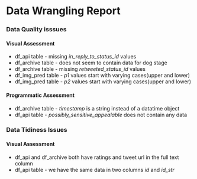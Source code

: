 # Data Wrangling Report
### Data Quality isssues
#### Visual Assessment
- df_api table - missing *in_reply_to_status_id* values
- df_archive table - does not seem to contain data for dog stage
- df_archive table - missing *retweeted_status_id* values 
- df_img_pred table - *p1* values start with varying cases(upper and lower)
- df_img_pred table - *p2* values start with varying cases(upper and lower)
#### Programmatic Assessment
- df_archive table - *timestamp* is a string instead of a datatime object
- df_api table - *possibly_sensitive_appealable* does not contain any data 
 



### Data Tidiness Issues
#### Visual Assessment 
- df_api and df_archive both have ratings and tweet url in the full text column 
- df_api table - we have the same data in two columns *id* and *id_str*